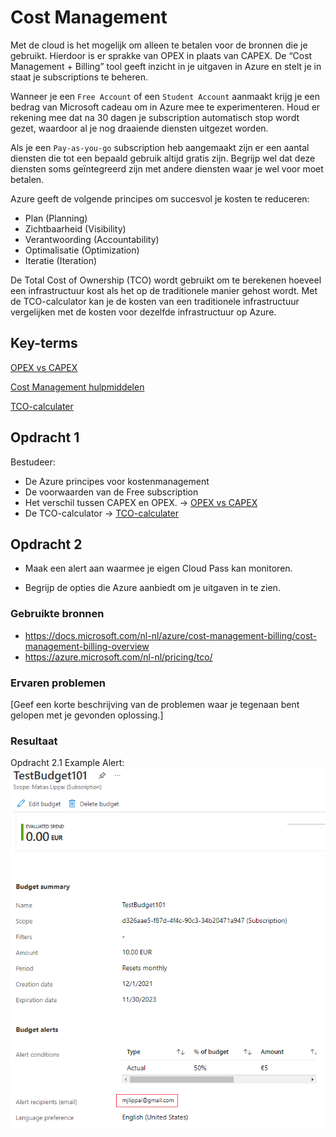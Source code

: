 # Cost Management
Met de cloud is het mogelijk om alleen te betalen voor de bronnen die je gebruikt. Hierdoor is er sprakke van OPEX in plaats van CAPEX.
De “Cost Management + Billing” tool geeft inzicht in je uitgaven in Azure en stelt je in staat je subscriptions te beheren.

Wanneer je een `Free Account` of een `Student Account` aanmaakt krijg je een bedrag van Microsoft cadeau om in Azure mee te experimenteren. Houd er rekening mee dat na 30 dagen je subscription automatisch stop wordt gezet, waardoor al je nog draaiende diensten uitgezet worden.

Als je een `Pay-as-you-go` subscription heb aangemaakt zijn er een aantal diensten die tot een bepaald gebruik altijd gratis zijn. Begrijp wel dat deze diensten soms geïntegreerd zijn met andere diensten waar je wel voor moet betalen. 

Azure geeft de volgende principes om succesvol je kosten te reduceren:
-	Plan (Planning)
-	Zichtbaarheid (Visibility)
-	Verantwoording (Accountability)
-	Optimalisatie (Optimization)
-	Iteratie (Iteration)

De Total Cost of Ownership (TCO) wordt gebruikt om te berekenen hoeveel een infrastructuur kost als het op de traditionele manier gehost wordt. Met de TCO-calculator kan je de kosten van een traditionele infrastructuur vergelijken met de kosten voor dezelfde infrastructuur op Azure.


## Key-terms
[OPEX vs CAPEX](../beschrijvingen/OPEXvsCAPEX.md#OPEXvsCAPEX)   

[Cost Management hulpmiddelen](../beschrijvingen/Cost%20Management%Tools.md)

[TCO-calculater](../beschrijvingen/TCO-calculator.md)

## Opdracht 1
Bestudeer:
- De Azure principes voor kostenmanagement
- De voorwaarden van de Free subscription
- Het verschil tussen CAPEX en OPEX. -> [OPEX vs CAPEX](../beschrijvingen/OPEXvsCAPEX.md#OPEXvsCAPEX)   
- De TCO-calculator -> [TCO-calculater](../beschrijvingen/TCO-calculator.md)

## Opdracht 2
- Maak een alert aan waarmee je eigen Cloud Pass kan monitoren.

- Begrijp de opties die Azure aanbiedt om je uitgaven in
te zien.  


### Gebruikte bronnen
- https://docs.microsoft.com/nl-nl/azure/cost-management-billing/cost-management-billing-overview
- https://azure.microsoft.com/nl-nl/pricing/tco/

### Ervaren problemen
[Geef een korte beschrijving van de problemen waar je tegenaan bent gelopen met je gevonden oplossing.]

### Resultaat

Opdracht 2.1 Example Alert:
![Budget Alert](../00_includes/az-01.png)

